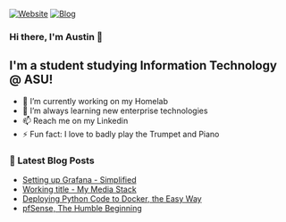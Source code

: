 [![Website](https://img.shields.io/website?down_color=red&down_message=down&label=alhuff.com&style=for-the-badge&up_color=green&up_message=up&url=https%3A%2F%2Falhuff.com)](https://alhuff.com)
[![Blog](https://img.shields.io/website?down_color=red&down_message=down&label=blog.alhuff.com&style=for-the-badge&up_color=green&up_message=up&url=https%3A%2F%2Fblog.alhuff.com)](https://blog.alhuff.com)

### Hi there, I'm Austin 👋

## I'm a student studying Information Technology @ ASU!

- 🔭 I’m currently working on my Homelab
- 🌱 I’m always learning new enterprise technologies
- 📫 Reach me on my Linkedin
- ⚡ Fun fact: I love to badly play the Trumpet and Piano

### 📕 Latest Blog Posts

<!-- BLOG-POST-LIST:START -->
- [Setting up Grafana - Simplified](https://jellayy.github.io/grafana/)
- [Working title - My Media Stack](https://jellayy.github.io/media-stack/)
- [Deploying Python Code to Docker, the Easy Way](https://jellayy.github.io/Deploying-Python-To-Docker-The_Easy-Way/)
- [pfSense, The Humble Beginning](https://jellayy.github.io/pfSense/)
<!-- BLOG-POST-LIST:END -->

<!--
**Jellayy/Jellayy** is a ✨ _special_ ✨ repository because its `README.md` (this file) appears on your GitHub profile.

Here are some ideas to get you started:

- 🔭 I’m currently working on ...
- 🌱 I’m currently learning ...
- 👯 I’m looking to collaborate on ...
- 🤔 I’m looking for help with ...
- 💬 Ask me about ...
- 📫 How to reach me: ...
- 😄 Pronouns: ...
- ⚡ Fun fact: ...
-->

